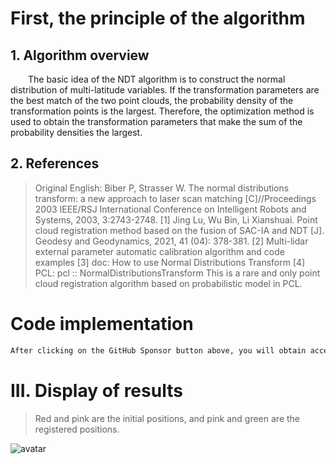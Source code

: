 #  First, the principle of the algorithm 

##  1. Algorithm overview 

   The basic idea of the NDT algorithm is to construct the normal distribution of multi-latitude variables. If the transformation parameters are the best match of the two point clouds, the probability density of the transformation points is the largest. Therefore, the optimization method is used to obtain the transformation parameters that make the sum of the probability densities the largest. 

##  2. References 

>  Original English: Biber P, Strasser W. The normal distributions transform: a new approach to laser scan matching [C]//Proceedings 2003 IEEE/RSJ International Conference on Intelligent Robots and Systems, 2003, 3:2743-2748. [1] Jing Lu, Wu Bin, Li Xianshuai. Point cloud registration method based on the fusion of SAC-IA and NDT [J]. Geodesy and Geodynamics, 2021, 41 (04): 378-381. [2] Multi-lidar external parameter automatic calibration algorithm and code examples [3] doc: How to use Normal Distributions Transform [4] PCL: pcl :: NormalDistributionsTransform This is a rare and only point cloud registration algorithm based on probabilistic model in PCL.  

#  Code implementation 

  ```python  
After clicking on the GitHub Sponsor button above, you will obtain access permissions to my private code repository ( https://github.com/slowlon/my_code_bar ) to view this blog code. By searching the code number of this blog, you can find the code you need, code number is: 2024020309574113871
  ```  
#  III. Display of results 

>  Red and pink are the initial positions, and pink and green are the registered positions. 

 ![avatar]( 20200428211833407.png) 

